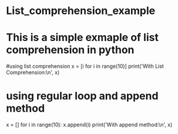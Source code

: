 # List_comprehension_example
# This is a simple exmaple of list comprehension in python
#using list comprehension
x = [i for i in range(10)]
print('With List Comprehension:\n', x)

# using regular loop and append method
x = []
for i in range(10):
	x.append(i)
print('With append method:\n', x)
